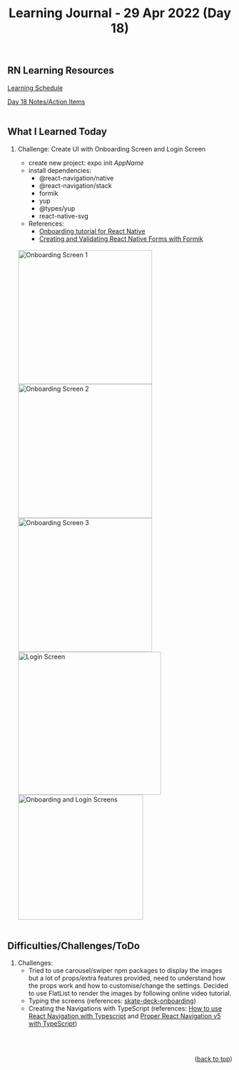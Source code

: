 <div id="top"></div>
<h1 align="center">Learning Journal - 29 Apr 2022 (Day 18)</h1>
<br />

## RN Learning Resources
[Learning Schedule](https://docs.google.com/document/d/1X1WgRPKxWwenKXswD5xHcuEZ4NFRj8EWmkCC8MLsBwg/edit)

[Day 18 Notes/Action Items](https://docs.google.com/document/d/1TOF_50A_FjK3L7AnxT72bd5flXcRrjGWKo4cpPXYUDk/edit)
<br />
<br />

## What I Learned Today
1. Challenge: Create UI with Onboarding Screen and Login Screen
   - create new project: expo init _AppName_
   - install dependencies:
     - @react-navigation/native
     - @react-navigation/stack
     - formik
     - yup
     - @types/yup
     - react-native-svg
   - References:
     - [Onboarding tutorial for React Native](https://youtube.com/playlist?list=PLqtWgQ5BRLPv6gF7n89p8aX7I1lxDqEYL)
     - [Creating and Validating React Native Forms with Formik](https://blog.jscrambler.com/creating-and-validating-react-native-forms-with-formik)
   <br />
   <img width="300" alt="Onboarding Screen 1" src="https://user-images.githubusercontent.com/97433108/166614379-836397f8-1dbf-4918-b0f8-2a5e5745c9cf.png">
   <img width="300" alt="Onboarding Screen 2" src="https://user-images.githubusercontent.com/97433108/166614005-54e8b448-2419-4396-a4a7-d852209af651.png">
   <img width="300" alt="Onboarding Screen 3" src="https://user-images.githubusercontent.com/97433108/166614029-b5ac2cf4-2e33-4aad-95b7-444fcd818a4e.png">
   <br />
   
   <img width="320" alt="Login Screen" src="https://user-images.githubusercontent.com/97433108/166614054-7c57b529-44d0-4aa8-9af2-ec06b62152c4.png">
   <img width="280" alt="Onboarding and Login Screens" src="https://user-images.githubusercontent.com/97433108/166614077-1c228ab0-2b37-4188-b664-a595de183e8b.gif">
   <br />
   <br />
   
## Difficulties/Challenges/ToDo
1. Challenges:
   - Tried to use carousel/swiper npm packages to display the images but a lot of props/extra features provided, need to understand how the props work and how to customise/change the settings. Decided to use FlatList to render the images by following online video tutorial.
   - Typing the screens (references: [skate-deck-onboarding](https://github.com/enzomanuelmangano/skate-deck-onboarding/blob/main/components/Page.tsx))
   - Creating the Navigations with TypeScript (references: [How to use React Navigation with Typescript](https://www.youtube.com/watch?v=MVKkMr7FSPA) and [Proper React Navigation v5 with TypeScript](https://www.jakallergis.com/proper-react-navigation-v-5-with-type-script))
<br />
<br />

<p align="right">(<a href="#top">back to top</a>)</p>
